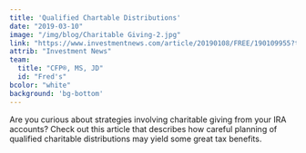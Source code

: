```yaml
---
title: 'Qualified Chartable Distributions'
date: "2019-03-10"
image: "/img/blog/Charitable Giving-2.jpg"
link: "https://www.investmentnews.com/article/20190108/FREE/190109955?template=printart"
attrib: "Investment News"
team:
  title: "CFP®, MS, JD"
  id: "Fred's"
bcolor: "white"
background: 'bg-bottom'
---
```

Are you curious about strategies involving charitable giving from your IRA accounts? Check out this article that describes how careful planning of qualified charitable distributions may yield some great tax benefits. 
